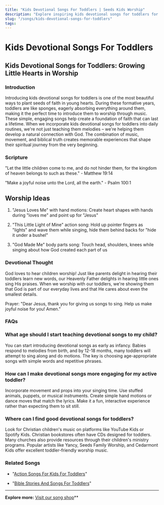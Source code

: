 ```yaml
---
title: "Kids Devotional Songs For Toddlers | Seeds Kids Worship"
description: "Explore inspiring kids devotional songs for toddlers for children's worship and faith development. Biblical music resources for families and ministry."
slug: "/songs/kids-devotional-songs-for-toddlers"
tags:
---
```


# Kids Devotional Songs For Toddlers

## Kids Devotional Songs for Toddlers: Growing Little Hearts in Worship

### Introduction
Introducing kids devotional songs for toddlers is one of the most beautiful ways to plant seeds of faith in young hearts. During these formative years, toddlers are like sponges, eagerly absorbing everything around them, making it the perfect time to introduce them to worship through music. These simple, engaging songs help create a foundation of faith that can last a lifetime. When we incorporate kids devotional songs for toddlers into daily routines, we're not just teaching them melodies – we're helping them develop a natural connection with God. The combination of music, movement, and biblical truth creates memorable experiences that shape their spiritual journey from the very beginning.

### Scripture
"Let the little children come to me, and do not hinder them, for the kingdom of heaven belongs to such as these." - Matthew 19:14

"Make a joyful noise unto the Lord, all the earth." - Psalm 100:1

## Worship Ideas
1. "Jesus Loves Me" with hand motions: Create heart shapes with hands during "loves me" and point up for "Jesus"

2. "This Little Light of Mine" action song: Hold up pointer fingers as "lights" and wave them while singing, hide them behind backs for "hide it under a bushel"

3. "God Made Me" body parts song: Touch head, shoulders, knees while singing about how God created each part of us

### Devotional Thought
God loves to hear children worship! Just like parents delight in hearing their toddlers learn new words, our Heavenly Father delights in hearing little ones sing His praises. When we worship with our toddlers, we're showing them that God is part of our everyday lives and that He cares about even the smallest details.

Prayer: "Dear Jesus, thank you for giving us songs to sing. Help us make joyful noise for you! Amen."

### FAQs

### What age should I start teaching devotional songs to my child?
You can start introducing devotional songs as early as infancy. Babies respond to melodies from birth, and by 12-18 months, many toddlers will attempt to sing along and do motions. The key is choosing age-appropriate songs with simple words and repetitive phrases.

### How can I make devotional songs more engaging for my active toddler?
Incorporate movement and props into your singing time. Use stuffed animals, puppets, or musical instruments. Create simple hand motions or dance moves that match the lyrics. Make it a fun, interactive experience rather than expecting them to sit still.

### Where can I find good devotional songs for toddlers?
Look for Christian children's music on platforms like YouTube Kids or Spotify Kids. Christian bookstores often have CDs designed for toddlers. Many churches also provide resources through their children's ministry programs. Popular artists like Yancy, Seeds Family Worship, and Cedarmont Kids offer excellent toddler-friendly worship music.

### Related Songs

- "[Action Songs For Kids For Toddlers](/songs/action-songs-for-kids-for-toddlers/)"

- "[Bible Stories And Songs For Toddlers](/songs/bible-stories-and-songs-for-toddlers/)"

---

**Explore more:** [Visit our song shop](https://seedskidsworship.com/shop)**

<!-- Schema Markup -->
<script type="application/ld+json">
{
  "@context": "https://schema.org",
  "@type": "MusicRecording",
  "name": "Kids Devotional Songs For Toddlers",
  "byArtist": {
    "@type": "MusicGroup",
    "name": "Seeds Kids Worship"
  },
  "isFamilyFriendly": true,
  "url": "https://seedskidsworship.com/songs/kids-devotional-songs-for-toddlers/"
}
</script>